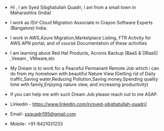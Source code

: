 - Hi , I am Syed Sibghatullah Quadri, I am from a small town in Maharashtra (India)
  
- I work as ISV-Cloud Migration Associate in Crayon Software Experts (Bangalore) India.

- I work in AWS,Azure Migration,Marketplace Listing, FTR Activity for AWS APN portal, and of course Documentation of these activities

- I am learning about Red Hat Products, Acronis Backup (BaaS & DRaaS) ,Veeam , VMware,etc

- My Dream is to work for a Peaceful Permanant Remote Job which i can do from my hometown with beautiful Nature View.(Getting rid of Daily traffic,Saving water,Reducing Pollution,Saving money,Spending quality time with family,Enjoying nature view, and increasing productivity)

- If you can help me with such Dream Job please reach out to me ASAP.
  
- Linkedin - https://www.linkedin.com/in/syed-sibghatullah-quadri/

- Email- ssquadri195@gmail.com
  
- Mobile- +91-8421031233
